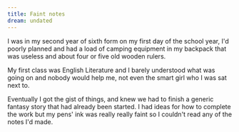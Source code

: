 ```yaml
---
title: Faint notes
dream: undated
---
```


I was in my second year of sixth form on my first day of the school year, I'd poorly planned and had a load of camping equipment in my backpack that was useless and about four or five old wooden rulers.

My first class was English Literature and I barely understood what was going on and nobody would help me, not even the smart girl <!-- CS --> who I was sat next to.

Eventually I got the gist of things, and knew we had to finish a generic fantasy story that had already been started. I had ideas for how to complete the work but my pens' ink was really really faint so I couldn't read any of the notes I'd made.